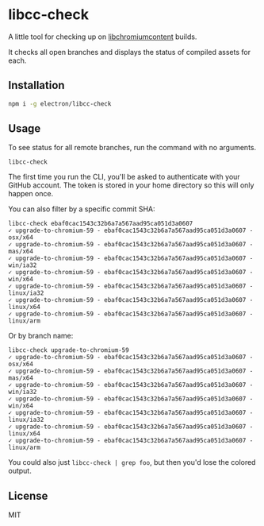 # libcc-check 

A little tool for checking up on [libchromiumcontent](https://github.com/electron/libchromiumcontent) builds.

It checks all open branches and displays the status of compiled assets for each.

## Installation

```sh
npm i -g electron/libcc-check
```

## Usage

To see status for all remote branches, run the command with no arguments.

```
libcc-check
```

The first time you run the CLI, you'll be asked to authenticate with your GitHub
account. The token is stored in your home directory so this will only happen 
once.

You can also filter by a specific commit SHA:

```
libcc-check ebaf0cac1543c32b6a7a567aad95ca051d3a0607
✓ upgrade-to-chromium-59 - ebaf0cac1543c32b6a7a567aad95ca051d3a0607 - osx/x64
✓ upgrade-to-chromium-59 - ebaf0cac1543c32b6a7a567aad95ca051d3a0607 - mas/x64
✓ upgrade-to-chromium-59 - ebaf0cac1543c32b6a7a567aad95ca051d3a0607 - win/ia32
✓ upgrade-to-chromium-59 - ebaf0cac1543c32b6a7a567aad95ca051d3a0607 - win/x64
✓ upgrade-to-chromium-59 - ebaf0cac1543c32b6a7a567aad95ca051d3a0607 - linux/ia32
✓ upgrade-to-chromium-59 - ebaf0cac1543c32b6a7a567aad95ca051d3a0607 - linux/x64
✓ upgrade-to-chromium-59 - ebaf0cac1543c32b6a7a567aad95ca051d3a0607 - linux/arm
```

Or by branch name:

```
libcc-check upgrade-to-chromium-59
✓ upgrade-to-chromium-59 - ebaf0cac1543c32b6a7a567aad95ca051d3a0607 - osx/x64
✓ upgrade-to-chromium-59 - ebaf0cac1543c32b6a7a567aad95ca051d3a0607 - mas/x64
✓ upgrade-to-chromium-59 - ebaf0cac1543c32b6a7a567aad95ca051d3a0607 - win/ia32
✓ upgrade-to-chromium-59 - ebaf0cac1543c32b6a7a567aad95ca051d3a0607 - win/x64
✓ upgrade-to-chromium-59 - ebaf0cac1543c32b6a7a567aad95ca051d3a0607 - linux/ia32
✓ upgrade-to-chromium-59 - ebaf0cac1543c32b6a7a567aad95ca051d3a0607 - linux/x64
✓ upgrade-to-chromium-59 - ebaf0cac1543c32b6a7a567aad95ca051d3a0607 - linux/arm
```

You could also just `libcc-check | grep foo`, but  then you'd lose the colored 
output.

## License

MIT